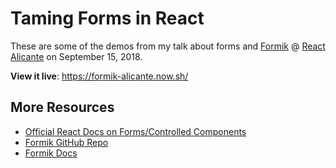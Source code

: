 # Taming Forms in React

These are some of the demos from my talk about forms and [Formik](https://github.com/formik) @ [React Alicante](http://reactalicante.es/) on September 15, 2018.

**View it live**: https://formik-alicante.now.sh/

## More Resources

- [Official React Docs on Forms/Controlled Components](https://reactjs.org/docs/forms.html#controlled-components)
- [Formik GitHub Repo](https://github.com/formik)
- [Formik Docs](https://jaredpalmer.com/formik)
